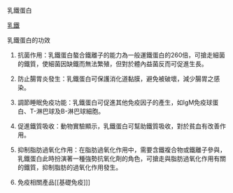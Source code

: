 乳鐵蛋白

[乳鐵](https://www.parenting.com.tw/article/5049402-/?page=4)

乳鐵蛋白的功效

1. 抗菌作用：乳鐵蛋白螯合鐵離子的能力為一般運鐵蛋白的260倍，可搶走細菌的鐵質，使細菌因缺鐵而無法繁殖，但對於體內益菌反而可促進生長。
2. 防止腸胃炎發生：乳鐵蛋白可保護消化道黏膜，避免被破壞，減少腸胃之感染。

3. 調節睡眠免疫功能：乳鐵蛋白可促進其他免疫因子的產生，如IgM免疫球蛋白、T-淋巴球及B-淋巴球細胞。

4. 促進鐵質吸收：動物實驗顯示，乳鐵蛋白可幫助鐵質吸收，對於貧血有改善作用。

5. 抑制脂肪過氧化作用：在脂肪過氧化作用中，需要含鐵複合物或鐵離子參與，乳鐵蛋白此時扮演著一種強勢抗氧化劑的角色，可搶走與脂肪過氧化作用有關的鐵質，抑制脂肪的過氧化作用發生。
6. 免疫相關產品[[基礎免疫]]]